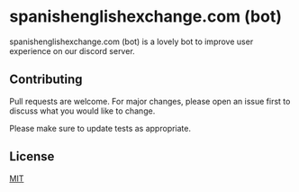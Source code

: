 # spanishenglishexchange.com (bot)

spanishenglishexchange.com (bot) is a lovely bot to improve user experience on our discord server.

## Contributing
Pull requests are welcome. For major changes, please open an issue first to discuss what you would like to change.

Please make sure to update tests as appropriate.

## License
[MIT](https://choosealicense.com/licenses/mit/)